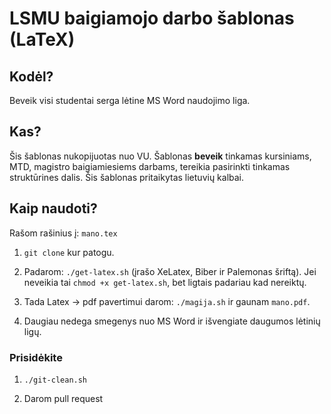 # LSMU baigiamojo darbo šablonas (LaTeX)

## Kodėl?

Beveik visi studentai serga lėtine MS Word naudojimo liga.

## Kas?

Šis šablonas nukopijuotas nuo VU. Šablonas **beveik** tinkamas kursiniams, MTD, magistro baigiamiesiems darbams, tereikia pasirinkti tinkamas struktūrines dalis. Šis šablonas pritaikytas lietuvių kalbai.

## Kaip naudoti?

Rašom rašinius į: `mano.tex`

1. `git clone` kur patogu.

2. Padarom: `./get-latex.sh` (įrašo XeLatex, Biber ir Palemonas šriftą).
Jei neveikia tai `chmod +x get-latex.sh`, bet ligtais padariau kad nereiktų.

3. Tada Latex -> pdf pavertimui darom: `./magija.sh` ir gaunam `mano.pdf`.

4. Daugiau nedega smegenys nuo MS Word ir išvengiate daugumos lėtinių ligų.

### Prisidėkite

1. `./git-clean.sh`

2. Darom pull request
